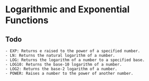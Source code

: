 # Logarithmic and Exponential Functions
## Todo
    - EXP: Returns e raised to the power of a specified number.
    - LN: Returns the natural logarithm of a number.
    - LOG: Returns the logarithm of a number to a specified base.
    - LOG10: Returns the base-10 logarithm of a number.
    - LOG2: Returns the base-2 logarithm of a number.
    - POWER: Raises a number to the power of another number.

